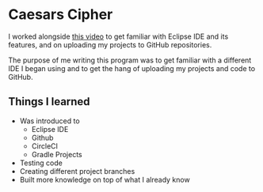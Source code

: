 # Caesars Cipher

I worked alongside [this video](https://www.youtube.com/watch?v=9PgZCJNzY9M&t=1809s) to get familiar 
with Eclipse IDE and its features, and on uploading my projects to GitHub repositories.

The purpose of me writing this program was to get familiar with a different IDE I began 
using and to get the hang of uploading my projects and code to GitHub.

## **Things I learned**
* Was introduced to
  * Eclipse IDE
  * Github
  * CircleCI
  * Gradle Projects
* Testing code
* Creating different project branches
* Built more knowledge on top of what I already know
